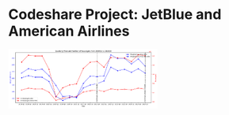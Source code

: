 # Codeshare Project: JetBlue and American Airlines

<img src="https://github.com/nzy129/Codeshare-2024/blob/main/Ave_Price_Quantity.png" alt="Image" width="60%">
